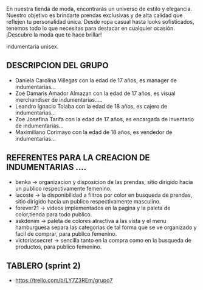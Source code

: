 
En nuestra tienda de moda, encontrarás un universo de estilo y elegancia. Nuestro objetivo es brindarte prendas exclusivas y de alta calidad que reflejen tu personalidad única. Desde ropa casual hasta looks sofisticados, tenemos todo lo que necesitas para destacar en cualquier ocasión. ¡Descubre la moda que te hace brillar!

indumentaria unisex.


## DESCRIPCION DEL GRUPO

- Daniela Carolina Villegas con la edad de 17 años, es manager de indumentarias... 
- Zoé Damaris Amador Almazan con la edad de 17 años, es visual merchandiser de indumentarias..... 
- Leandro Ignacio Tolaba con la edad de 18 años, es cajero de indumentarias...
- Zoe Josefina Tarifa con la edad de 17 años, es encargada de inventario de indumentarias...
- Maximiliano Corimayo con la edad de 18 años, es vendedor de indumentarias...

## REFERENTES PARA LA CREACION DE INDUMENTARIAS ....

- benka -> organizacion y disposicion de las prendas, sitio dirigido hacia un publico respectivamente femenino.
- lacoste -> la disponibilidad a filtros por color en busqueda de prendas, sitio dirigido hacia un publico respectivamente masculino.
- forever21 -> videos implementados en la pagina y la paleta de color,tienda para todo publico.
- askdenim -> paleta de colores atractiva a las vista y el menu hamburguesa separa las categorias de tal forma que se ve organizado y facil de comprar, para publico femenino.
- victoriassecret -> sencilla tanto en la compra como en la busqueda de productos, para publico femenino.

## TABLERO (sprint 2)

- https://trello.com/b/LY7Z3REm/grupo7



